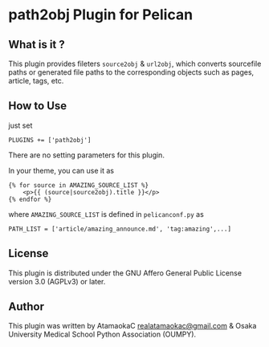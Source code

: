 # path2obj Plugin for Pelican
## What is it ?
This plugin provides fileters `source2obj` & `url2obj`,
which converts sourcefile paths or generated file paths
to the corresponding objects such as pages, article, tags, etc.

## How to Use
just set
```
PLUGINS += ['path2obj']
```
There are no setting parameters for this plugin.

In your theme, you can use it as
```
{% for source in AMAZING_SOURCE_LIST %}
    <p>{{ (source|source2obj).title }}</p>
{% endfor %}
```
where `AMAZING_SOURCE_LIST` is defined in `pelicanconf.py` as
```
PATH_LIST = ['article/amazing_announce.md', 'tag:amazing',...]
```

## License
This plugin is distributed under the GNU Affero General Public License version 3.0 (AGPLv3) or later.

## Author
This plugin was written by AtamaokaC <realatamaokac@gmail.com> & Osaka University Medical School Python Association (OUMPY).
